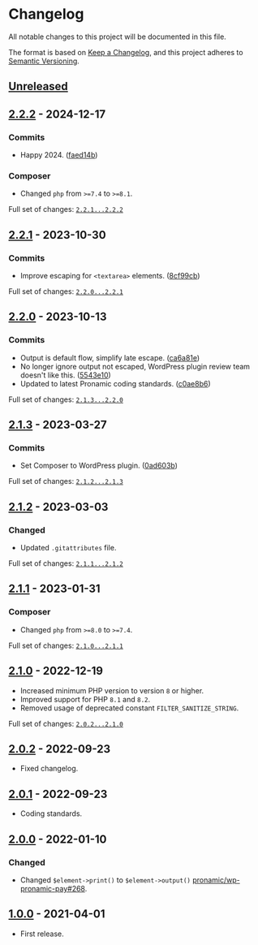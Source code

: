 [2.0.2]: https://github.com/pronamic/wp-html/compare/2.0.1...2.0.2
# Changelog
All notable changes to this project will be documented in this file.

The format is based on [Keep a Changelog](https://keepachangelog.com/en/1.0.0/),
and this project adheres to [Semantic Versioning](https://semver.org/spec/v2.0.0.html).

## [Unreleased]

## [2.2.2] - 2024-12-17

### Commits

- Happy 2024. ([faed14b](https://github.com/pronamic/wp-html/commit/faed14bc8a7bbe234c0e0125149514fd0ef06446))

### Composer

- Changed `php` from `>=7.4` to `>=8.1`.

Full set of changes: [`2.2.1...2.2.2`][2.2.2]

[2.2.2]: https://github.com/pronamic/wp-html/compare/v2.2.1...v2.2.2

## [2.2.1] - 2023-10-30

### Commits

- Improve escaping for `<textarea>` elements. ([8cf99cb](https://github.com/pronamic/wp-html/commit/8cf99cb0ecadac344ae99f493e1cd1beef6b6e60))

Full set of changes: [`2.2.0...2.2.1`][2.2.1]

[2.2.1]: https://github.com/pronamic/wp-html/compare/v2.2.0...v2.2.1

## [2.2.0] - 2023-10-13

### Commits

- Output is default flow, simplify late escape. ([ca6a81e](https://github.com/pronamic/wp-html/commit/ca6a81ec84478b538fbe0bec31cc179d9a0996d0))
- No longer ignore output not escaped, WordPress plugin review team doesn't like this. ([5543e10](https://github.com/pronamic/wp-html/commit/5543e10459c258c4cd571d28a882216c3e50e1f9))
- Updated to latest Pronamic coding standards. ([c0ae8b6](https://github.com/pronamic/wp-html/commit/c0ae8b60b0e784db938f05c74a832a1a6e7123aa))

Full set of changes: [`2.1.3...2.2.0`][2.2.0]

[2.2.0]: https://github.com/pronamic/wp-html/compare/v2.1.3...v2.2.0

## [2.1.3] - 2023-03-27

### Commits

- Set Composer to WordPress plugin. ([0ad603b](https://github.com/pronamic/wp-html/commit/0ad603b551107bf6f144395f32aa2a4292bb5fd0))

Full set of changes: [`2.1.2...2.1.3`][2.1.3]

[2.1.3]: https://github.com/pronamic/wp-html/compare/v2.1.2...v2.1.3

## [2.1.2] - 2023-03-03
### Changed

- Updated `.gitattributes` file.

Full set of changes: [`2.1.1...2.1.2`][2.1.2]

[2.1.2]: https://github.com/pronamic/wp-html/compare/v2.1.1...v2.1.2

## [2.1.1] - 2023-01-31
### Composer

- Changed `php` from `>=8.0` to `>=7.4`.

Full set of changes: [`2.1.0...2.1.1`][2.1.1]

[2.1.1]: https://github.com/pronamic/wp-html/compare/v2.1.0...v2.1.1

## [2.1.0] - 2022-12-19
- Increased minimum PHP version to version `8` or higher.
- Improved support for PHP `8.1` and `8.2`.
- Removed usage of deprecated constant `FILTER_SANITIZE_STRING`.

Full set of changes: [`2.0.2...2.1.0`][2.1.0]

[2.1.0]: https://github.com/pronamic/wp-html/compare/2.0.2...2.1.0

## [2.0.2] - 2022-09-23
- Fixed changelog.

## [2.0.1] - 2022-09-23
- Coding standards.

## [2.0.0] - 2022-01-10
### Changed
- Changed `$element->print()` to `$element->output()` [pronamic/wp-pronamic-pay#268](https://github.com/pronamic/wp-pronamic-pay/issues/268).

## [1.0.0] - 2021-04-01
- First release.

[Unreleased]: https://github.com/pronamic/wp-html/compare/2.0.2...HEAD
[2.0.1]: https://github.com/pronamic/wp-html/compare/2.0.0...2.0.1
[2.0.0]: https://github.com/pronamic/wp-html/compare/1.0.0...2.0.0
[1.0.0]: https://github.com/pronamic/wp-html/releases/tag/1.0.0

